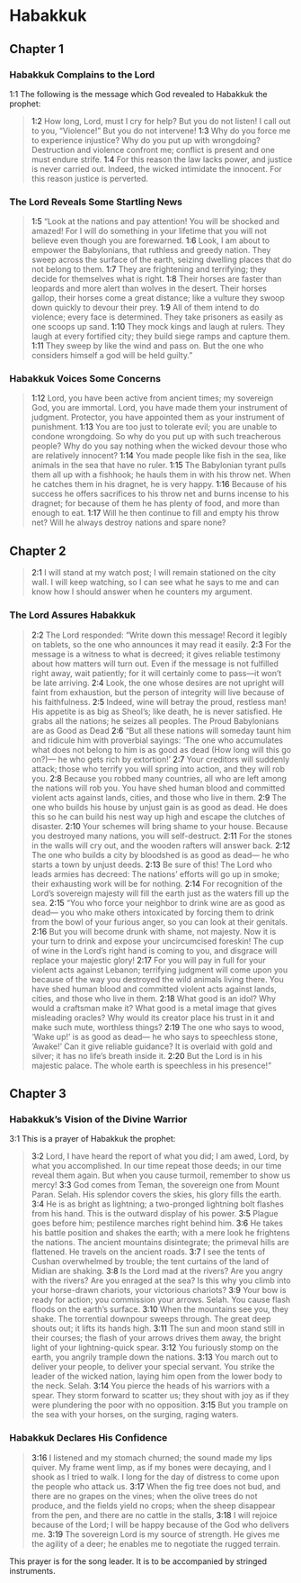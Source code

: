 # Habakkuk

## Chapter 1

### Habakkuk Complains to the Lord

<a name="1:1">1:1</a> The following is the message which God revealed to Habakkuk the prophet:

> <a name="1:2">1:2</a> How long, Lord, must I cry for help?
> But you do not listen!
> I call out to you, “Violence!”
> But you do not intervene!
> <a name="1:3">1:3</a> Why do you force me to experience injustice?
> Why do you put up with wrongdoing?
> Destruction and violence confront me;
> conflict is present and one must endure strife.
> <a name="1:4">1:4</a> For this reason the law lacks power,
> and justice is never carried out.
> Indeed, the wicked intimidate the innocent.
> For this reason justice is perverted.

### The Lord Reveals Some Startling News

> <a name="1:5">1:5</a> “Look at the nations and pay attention!
> You will be shocked and amazed!
> For I will do something in your lifetime
> that you will not believe even though you are forewarned.
> <a name="1:6">1:6</a> Look, I am about to empower the Babylonians,
> that ruthless and greedy nation.
> They sweep across the surface of the earth,
> seizing dwelling places that do not belong to them.
> <a name="1:7">1:7</a> They are frightening and terrifying;
> they decide for themselves what is right.
> <a name="1:8">1:8</a> Their horses are faster than leopards
> and more alert than wolves in the desert.
> Their horses gallop,
> their horses come a great distance;
> like a vulture they swoop down quickly to devour their prey.
> <a name="1:9">1:9</a> All of them intend to do violence;
> every face is determined.
> They take prisoners as easily as one scoops up sand.
> <a name="1:10">1:10</a> They mock kings
> and laugh at rulers.
> They laugh at every fortified city;
> they build siege ramps and capture them.
> <a name="1:11">1:11</a> They sweep by like the wind and pass on.
> But the one who considers himself a god will be held guilty.”

### Habakkuk Voices Some Concerns

> <a name="1:12">1:12</a> Lord, you have been active from ancient times;
> my sovereign God, you are immortal.
> Lord, you have made them your instrument of judgment.
> Protector, you have appointed them as your instrument of punishment.
> <a name="1:13">1:13</a> You are too just to tolerate evil;
> you are unable to condone wrongdoing.
> So why do you put up with such treacherous people?
> Why do you say nothing when the wicked devour those who are relatively innocent?
> <a name="1:14">1:14</a> You made people like fish in the sea,
> like animals in the sea that have no ruler.
> <a name="1:15">1:15</a> The Babylonian tyrant pulls them all up with a fishhook;
> he hauls them in with his throw net.
> When he catches them in his dragnet,
> he is very happy.
> <a name="1:16">1:16</a> Because of his success he offers sacrifices to his throw net
> and burns incense to his dragnet;
> for because of them he has plenty of food,
> and more than enough to eat.
> <a name="1:17">1:17</a> Will he then continue to fill and empty his throw net?
> Will he always destroy nations and spare none?

## Chapter 2

> <a name="2:1">2:1</a> I will stand at my watch post;
> I will remain stationed on the city wall.
> I will keep watching, so I can see what he says to me
> and can know how I should answer
> when he counters my argument.

### The Lord Assures Habakkuk

> <a name="2:2">2:2</a> The Lord responded:
> “Write down this message! Record it legibly on tablets,
> so the one who announces it may read it easily.
> <a name="2:3">2:3</a> For the message is a witness to what is decreed;
> it gives reliable testimony about how matters will turn out.
> Even if the message is not fulfilled right away, wait patiently;
> for it will certainly come to pass—it won’t be late arriving.
> <a name="2:4">2:4</a> Look, the one whose desires are not upright will faint from exhaustion,
> but the person of integrity will live because of his faithfulness.
> <a name="2:5">2:5</a> Indeed, wine will betray the proud, restless man!
> His appetite is as big as Sheol’s;
> like death, he is never satisfied.
> He grabs all the nations;
> he seizes all peoples.
> The Proud Babylonians are as Good as Dead
> <a name="2:6">2:6</a> “But all these nations will someday taunt him
> and ridicule him with proverbial sayings:
> ‘The one who accumulates what does not belong to him is as good as dead (How long will this go on?)—
> he who gets rich by extortion!’
> <a name="2:7">2:7</a> Your creditors will suddenly attack;
> those who terrify you will spring into action,
> and they will rob you.
> <a name="2:8">2:8</a> Because you robbed many countries,
> all who are left among the nations will rob you.
> You have shed human blood
> and committed violent acts against lands, cities, and those who live in them.
> <a name="2:9">2:9</a> The one who builds his house by unjust gain is as good as dead.
> He does this so he can build his nest way up high
> and escape the clutches of disaster.
> <a name="2:10">2:10</a> Your schemes will bring shame to your house.
> Because you destroyed many nations, you will self-destruct.
> <a name="2:11">2:11</a> For the stones in the walls will cry out,
> and the wooden rafters will answer back.
> <a name="2:12">2:12</a> The one who builds a city by bloodshed is as good as dead—
> he who starts a town by unjust deeds.
> <a name="2:13">2:13</a> Be sure of this! The Lord who leads armies has decreed:
> The nations’ efforts will go up in smoke;
> their exhausting work will be for nothing.
> <a name="2:14">2:14</a> For recognition of the Lord’s sovereign majesty will fill the earth
> just as the waters fill up the sea.
> <a name="2:15">2:15</a> “You who force your neighbor to drink wine are as good as dead—
> you who make others intoxicated by forcing them to drink from the bowl of your furious anger,
> so you can look at their genitals.
> <a name="2:16">2:16</a> But you will become drunk with shame, not majesty.
> Now it is your turn to drink and expose your uncircumcised foreskin!
> The cup of wine in the Lord’s right hand is coming to you,
> and disgrace will replace your majestic glory!
> <a name="2:17">2:17</a> For you will pay in full for your violent acts against Lebanon;
> terrifying judgment will come upon you because of the way you destroyed the wild animals living there.
> You have shed human blood
> and committed violent acts against lands, cities, and those who live in them.
> <a name="2:18">2:18</a> What good is an idol? Why would a craftsman make it?
> What good is a metal image that gives misleading oracles?
> Why would its creator place his trust in it
> and make such mute, worthless things?
> <a name="2:19">2:19</a> The one who says to wood, ‘Wake up!’ is as good as dead—
> he who says to speechless stone, ‘Awake!’
> Can it give reliable guidance?
> It is overlaid with gold and silver;
> it has no life’s breath inside it.
> <a name="2:20">2:20</a> But the Lord is in his majestic palace.
> The whole earth is speechless in his presence!”

## Chapter 3

### Habakkuk’s Vision of the Divine Warrior

<a name="3:1">3:1</a> This is a prayer of Habakkuk the prophet:

> <a name="3:2">3:2</a> Lord, I have heard the report of what you did;
> I am awed, Lord, by what you accomplished.
> In our time repeat those deeds;
> in our time reveal them again.
> But when you cause turmoil, remember to show us mercy!
> <a name="3:3">3:3</a> God comes from Teman,
> the sovereign one from Mount Paran. Selah.
> His splendor covers the skies,
> his glory fills the earth.
> <a name="3:4">3:4</a> He is as bright as lightning;
> a two-pronged lightning bolt flashes from his hand.
> This is the outward display of his power.
> <a name="3:5">3:5</a> Plague goes before him;
> pestilence marches right behind him.
> <a name="3:6">3:6</a> He takes his battle position and shakes the earth;
> with a mere look he frightens the nations.
> The ancient mountains disintegrate;
> the primeval hills are flattened.
> He travels on the ancient roads.
> <a name="3:7">3:7</a> I see the tents of Cushan overwhelmed by trouble;
> the tent curtains of the land of Midian are shaking.
> <a name="3:8">3:8</a> Is the Lord mad at the rivers?
> Are you angry with the rivers?
> Are you enraged at the sea?
> Is this why you climb into your horse-drawn chariots,
> your victorious chariots?
> <a name="3:9">3:9</a> Your bow is ready for action;
> you commission your arrows. Selah.
> You cause flash floods on the earth’s surface.
> <a name="3:10">3:10</a> When the mountains see you, they shake.
> The torrential downpour sweeps through.
> The great deep shouts out;
> it lifts its hands high.
> <a name="3:11">3:11</a> The sun and moon stand still in their courses;
> the flash of your arrows drives them away,
> the bright light of your lightning-quick spear.
> <a name="3:12">3:12</a> You furiously stomp on the earth,
> you angrily trample down the nations.
> <a name="3:13">3:13</a> You march out to deliver your people,
> to deliver your special servant.
> You strike the leader of the wicked nation,
> laying him open from the lower body to the neck. Selah.
> <a name="3:14">3:14</a> You pierce the heads of his warriors with a spear.
> They storm forward to scatter us;
> they shout with joy as if they were plundering the poor with no opposition.
> <a name="3:15">3:15</a> But you trample on the sea with your horses,
> on the surging, raging waters.

### Habakkuk Declares His Confidence

> <a name="3:16">3:16</a> I listened and my stomach churned;
> the sound made my lips quiver.
> My frame went limp, as if my bones were decaying,
> and I shook as I tried to walk.
> I long for the day of distress
> to come upon the people who attack us.
> <a name="3:17">3:17</a> When the fig tree does not bud,
> and there are no grapes on the vines;
> when the olive trees do not produce,
> and the fields yield no crops;
> when the sheep disappear from the pen,
> and there are no cattle in the stalls,
> <a name="3:18">3:18</a> I will rejoice because of the Lord;
> I will be happy because of the God who delivers me.
> <a name="3:19">3:19</a> The sovereign Lord is my source of strength.
> He gives me the agility of a deer;
> he enables me to negotiate the rugged terrain.

This prayer is for the song leader. It is to be accompanied by stringed instruments.